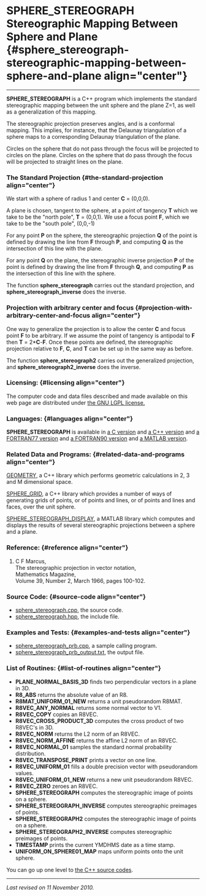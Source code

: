 SPHERE\_STEREOGRAPH\
Stereographic Mapping Between Sphere and Plane {#sphere_stereograph-stereographic-mapping-between-sphere-and-plane align="center"}
==============================================

------------------------------------------------------------------------

**SPHERE\_STEREOGRAPH** is a C++ program which implements the standard
stereographic mapping between the unit sphere and the plane Z=1, as well
as a generalization of this mapping.

The stereographic projection preserves angles, and is a conformal
mapping. This implies, for instance, that the Delaunay triangulation of
a sphere maps to a corresponding Delaunay triangulation of the plane.

Circles on the sphere that do not pass through the focus will be
projected to circles on the plane. Circles on the sphere that do pass
through the focus will be projected to straight lines on the plane.

### The Standard Projection {#the-standard-projection align="center"}

We start with a sphere of radius 1 and center **C** = (0,0,0).

A plane is chosen, tangent to the sphere, at a point of tangency **T**
which we take to be the "north pole", **T** = (0,0,1). We use a focus
point **F**, which we take to be the "south pole", (0,0,-1)

For any point **P** on the sphere, the stereographic projection **Q** of
the point is defined by drawing the line from **F** through **P**, and
computing **Q** as the intersection of this line with the plane.

For any point **Q** on the plane, the stereographic inverse projection
**P** of the point is defined by drawing the line from **F** through
**Q**, and computing **P** as the intersection of this line with the
sphere.

The function **sphere\_stereograph** carries out the standard
projection, and **sphere\_stereograph\_inverse** does the inverse.

### Projection with arbitrary center and focus {#projection-with-arbitrary-center-and-focus align="center"}

One way to generalize the projection is to allow the center **C** and
focus point **F** to be arbitrary. If we assume the point of tangency is
antipodal to **F** then **T** = 2\***C**-**F**. Once these points are
defined, the stereographic projection relative to **F**, **C**, and
**T** can be set up in the same way as before.

The function **sphere\_stereograph2** carries out the generalized
projection, and **sphere\_stereograph2\_inverse** does the inverse.

### Licensing: {#licensing align="center"}

The computer code and data files described and made available on this
web page are distributed under [the GNU LGPL
license.](../../txt/gnu_lgpl.txt)

### Languages: {#languages align="center"}

**SPHERE\_STEREOGRAPH** is available in [a C
version](../../c_src/sphere_stereograph/sphere_stereograph.md) and [a
C++ version](../../master/sphere_stereograph/sphere_stereograph.md)
and [a FORTRAN77
version](../../f77_src/sphere_stereograph/sphere_stereograph.md) and
[a FORTRAN90
version](../../f_src/sphere_stereograph/sphere_stereograph.md) and [a
MATLAB version](../../m_src/sphere_stereograph/sphere_stereograph.md).

### Related Data and Programs: {#related-data-and-programs align="center"}

[GEOMETRY](../../master/geometry/geometry.md), a C++ library which
performs geometric calculations in 2, 3 and M dimensional space.

[SPHERE\_GRID](../../master/sphere_grid/sphere_grid.md), a C++
library which provides a number of ways of generating grids of points,
or of points and lines, or of points and lines and faces, over the unit
sphere.

[SPHERE\_STEREOGRAPH\_DISPLAY](../../m_src/sphere_stereograph_display/sphere_stereograph_display.md),
a MATLAB library which computes and displays the results of several
stereographic projections between a sphere and a plane.

### Reference: {#reference align="center"}

1.  C F Marcus,\
    The stereographic projection in vector notation,\
    Mathematics Magazine,\
    Volume 39, Number 2, March 1966, pages 100-102.

### Source Code: {#source-code align="center"}

-   [sphere\_stereograph.cpp](sphere_stereograph.cpp), the source code.
-   [sphere\_stereograph.hpp](sphere_stereograph.hpp), the include file.

### Examples and Tests: {#examples-and-tests align="center"}

-   [sphere\_stereograph\_prb.cpp](sphere_stereograph_prb.cpp), a sample
    calling program.
-   [sphere\_stereograph\_prb\_output.txt](sphere_stereograph_prb_output.txt),
    the output file.

### List of Routines: {#list-of-routines align="center"}

-   **PLANE\_NORMAL\_BASIS\_3D** finds two perpendicular vectors in a
    plane in 3D.
-   **R8\_ABS** returns the absolute value of an R8.
-   **R8MAT\_UNIFORM\_01\_NEW** returns a unit pseudorandom R8MAT.
-   **R8VEC\_ANY\_NORMAL** returns some normal vector to V1.
-   **R8VEC\_COPY** copies an R8VEC.
-   **R8VEC\_CROSS\_PRODUCT\_3D** computes the cross product of two
    R8VEC's in 3D.
-   **R8VEC\_NORM** returns the L2 norm of an R8VEC.
-   **R8VEC\_NORM\_AFFINE** returns the affine L2 norm of an R8VEC.
-   **R8VEC\_NORMAL\_01** samples the standard normal probability
    distribution.
-   **R8VEC\_TRANSPOSE\_PRINT** prints a vector on one line.
-   **R8VEC\_UNIFORM\_01** fills a double precision vector with
    pseudorandom values.
-   **R8VEC\_UNIFORM\_01\_NEW** returns a new unit pseudorandom R8VEC.
-   **R8VEC\_ZERO** zeroes an R8VEC.
-   **SPHERE\_STEREOGRAPH** computes the stereographic image of points
    on a sphere.
-   **SPHERE\_STEREOGRAPH\_INVERSE** computes stereographic preimages of
    points.
-   **SPHERE\_STEREOGRAPH2** computes the stereographic image of points
    on a sphere.
-   **SPHERE\_STEREOGRAPH2\_INVERSE** computes stereographic preimages
    of points.
-   **TIMESTAMP** prints the current YMDHMS date as a time stamp.
-   **UNIFORM\_ON\_SPHERE01\_MAP** maps uniform points onto the unit
    sphere.

You can go up one level to [the C++ source codes](../cpp_src.md).

------------------------------------------------------------------------

*Last revised on 11 November 2010.*
